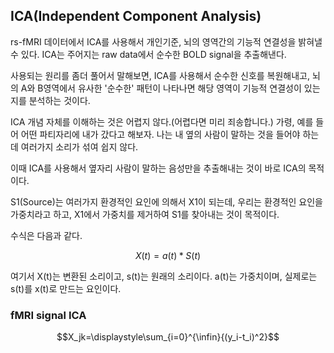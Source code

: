 ## ICA(Independent Component Analysis)

rs-fMRI 데이터에서 ICA를 사용해서 개인기준, 뇌의 영역간의 기능적 연결성을 밝혀낼 수 있다. ICA는 주어지는 raw data에서 순수한 BOLD signal을 추출해낸다. 

사용되는 원리를 좀더 풀어서 말해보면, ICA를 사용해서 순수한 신호를 복원해내고, 뇌의 A와 B영역에서 유사한 '순수한' 패턴이 나타나면 해당 영역이 기능적 연결성이 있는지를 분석하는 것이다.

ICA 개념 자체를 이해하는 것은 어렵지 않다.(어렵다면 미리 죄송합니다.) 가령, 예를 들어 어떤 파티자리에 내가 갔다고 해보자. 나는 내 옆의 사람이 말하는 것을 들어야 하는데 여러가지 소리가 섞여 쉽지 않다.

이때 ICA를 사용해서 옆자리 사람이 말하는 음성만을 추출해내는 것이 바로 ICA의 목적이다.

S1(Source)는 여러가지 환경적인 요인에 의해서 X1이 되는데, 우리는 환경적인 요인을 가중치라고 하고, X1에서 가중치를 제거하여 S1를 찾아내는 것이 목적이다.

수식은 다음과 같다.

$$X(t) = a(t)*S(t)$$ 

여기서 X(t)는 변환된 소리이고, s(t)는 원래의 소리이다. a(t)는 가중치이며, 실제로는 s(t)를 x(t)로 만드는 요인이다.

### fMRI signal ICA

$$X_jk=\displaystyle\sum_{i=0}^{\infin}{(y_i-t_i)^2}$$
